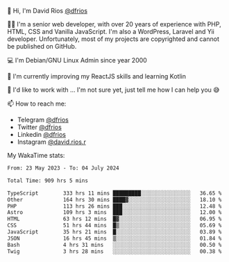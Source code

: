 👋 Hi, I'm David Rios [@dfrios](https://github.com/dfrios)

👨‍💻 I'm a senior web developer, with over 20 years of experience with PHP, HTML, CSS and Vanilla JavaScript. I'm also a WordPress, Laravel and Yii developer. Unfortunately, most of my projects are copyrighted and cannot be published on GitHub.

💻 I'm Debian/GNU Linux Admin since year 2000

🌱 I'm currently improving my ReactJS skills and learning Kotlin

💞️ I'd like to work with ... I'm not sure yet, just tell me how I can help you 😅


📫 How to reach me:
* Telegram [@dfrios](https://t.me/dfrios)
* Twitter [@dfrios](https://twitter.com/dfrios)
* Linkedin [@dfrios](https://linkedin.com/in/dfrios)
* Instagram [@david.rios.r](https://instagram.com/david.rios.r)



My WakaTime stats:
<!--START_SECTION:waka-->

```txt
From: 23 May 2023 - To: 04 July 2024

Total Time: 909 hrs 5 mins

TypeScript        333 hrs 11 mins █████████░░░░░░░░░░░░░░░░   36.65 %
Other             164 hrs 30 mins ████▓░░░░░░░░░░░░░░░░░░░░   18.10 %
PHP               113 hrs 26 mins ███░░░░░░░░░░░░░░░░░░░░░░   12.48 %
Astro             109 hrs 3 mins  ███░░░░░░░░░░░░░░░░░░░░░░   12.00 %
HTML              63 hrs 12 mins  █▓░░░░░░░░░░░░░░░░░░░░░░░   06.95 %
CSS               51 hrs 44 mins  █▒░░░░░░░░░░░░░░░░░░░░░░░   05.69 %
JavaScript        35 hrs 21 mins  █░░░░░░░░░░░░░░░░░░░░░░░░   03.89 %
JSON              16 hrs 45 mins  ▒░░░░░░░░░░░░░░░░░░░░░░░░   01.84 %
Bash              4 hrs 31 mins   ░░░░░░░░░░░░░░░░░░░░░░░░░   00.50 %
Twig              3 hrs 28 mins   ░░░░░░░░░░░░░░░░░░░░░░░░░   00.38 %
```

<!--END_SECTION:waka-->
